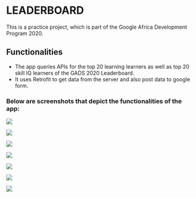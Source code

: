 # LEADERBOARD
This is a practice project, which is part of the Google Africa Development Program 2020.

## Functionalities
- The app queries APIs for the top 20 learning learners as well as top 20 skill IQ learners of the GADS 2020 Leaderboard.
- It uses Retrofit to get data from the server and also post data to google form.

### Below are screenshots that depict the functionalities of the app:

![](images/splash%20screen.png)

![](images/learning.png)

![](images/skill.png)

![](form.png)

![](images/confirmation.png)

![](images/successful.png)

![](images/unsuccessful.png)
